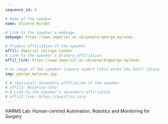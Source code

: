 ```yaml
---
sequence_id: 4

# Name of the speaker
name: Etienne Burdet

# Link to the speaker's webpage
webpage: https://www.imperial.ac.uk/people/george.mylonas

# Primary affiliation of the speaker
affil: Imperial College London
# Link to the speaker's primary affiliation
affil_link: https://www.imperial.ac.uk/people/george.mylonas

# An image of the speaker (square aspect ratio works the best) (place in the `assets/img/speakers` directory)
img: george_mylonas.jpg

# # (Optional) Secondary affiliation of the speaker
# affil2: BuzzFizz Corp
# # Link to the speaker's secondary affiliation 
# affil2_link: https://buzzfizz.corp
---
```


<!-- Whatever you write below will show up as the speaker's bio -->

HARMS Lab: Human-centred Automation, Robotics and Monitoring for Surgery

